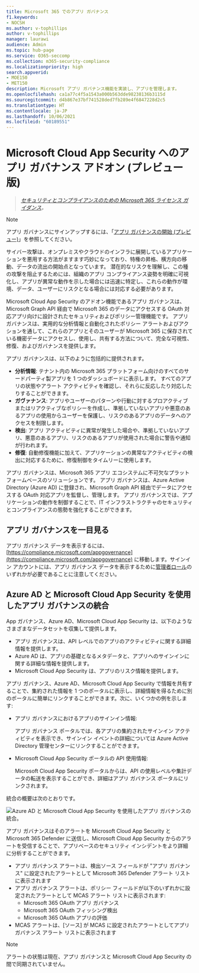 ```yaml
---
title: Microsoft 365 でのアプリ ガバナンス
f1.keywords:
- NOCSH
ms.author: v-tophillips
author: v-tophillips
manager: laurawi
audience: Admin
ms.topic: hub-page
ms.service: O365-seccomp
ms.collection: m365-security-compliance
ms.localizationpriority: high
search.appverid:
- MOE150
- MET150
description: Microsoft アプリ ガバナンス機能を実装し、アプリを管理します。
ms.openlocfilehash: ca1a77c4f5a1543a000b563dde98238136b3115d
ms.sourcegitcommit: d4b867e37bf741528ded7fb289e4f6847228d2c5
ms.translationtype: HT
ms.contentlocale: ja-JP
ms.lasthandoff: 10/06/2021
ms.locfileid: "60189551"
---
```

# <a name="app-governance-add-on-to-microsoft-cloud-app-security-in-preview"></a>Microsoft Cloud App Security へのアプリ ガバナンス アドオン (プレビュー版)

>*[セキュリティとコンプライアンスのための Microsoft 365 ライセンス ガイダンス](https://aka.ms/ComplianceSD)。*

> [!NOTE]
> アプリ ガバナンスにサインアップするには、「[アプリ ガバナンスの開始 (プレビュー)](app-governance-get-started.md)」を参照してください。

サイバー攻撃は、オンプレミスやクラウドのインフラに展開しているアプリケーションを悪用する方法がますます巧妙になっており、特権の昇格、横方向の移動、データの流出の開始点となっています。 潜在的なリスクを理解し、この種の攻撃を阻止するためには、組織のアプリ コンプライアンス姿勢を明確に可視化し、アプリが異常な動作を示した場合には迅速に特定し、これらの動作が環境、データ、ユーザーにリスクとなる場合には対応する必要があります。

Microsoft Cloud App Security のアドオン機能であるアプリ ガバナンスは、Microsoft Graph API 経由で Microsoft 365 のデータにアクセスする OAuth 対応アプリ向けに設計されたセキュリティおよびポリシー管理機能です。 アプリ ガバナンスは、実用的な分析情報と自動化されたポリシー アラートおよびアクションを通して、これらのアプリとそのユーザーが Microsoft 365 に保存されている機密データにアクセスし、使用し、共有する方法について、完全な可視性、修復、およびガバナンスを提供します。

<!--
The scale of ongoing cybersecurity incidents affecting large enterprises and smaller businesses highlights the dangers of supply chain attacks and the need to strengthen the security and compliance posture of every organization. Accelerated cloud adoption with Microsoft 365 and its rich application ecosystem are constantly growing. Attackers are gaining organizational footholds through applications because:

- Users are typically unaware of the risks when consenting to the use of applications. 
- App developers and independent software vendors (ISVs) do not yet have Security Development Lifecycle (SDL) best practices in place to address attacker techniques.
-->

アプリ ガバナンスは、以下のように包括的に提供されます。

- **分析情報**: テナント内の Microsoft 365 プラットフォーム向けのすべてのサードパーティ製アプリを 1 つのダッシュボードに表示します。 すべてのアプリの状態やアラート アクティビティを確認し、それらに反応したり対応したりすることができます。
- **ガヴァナンス**: アプリやユーザーのパターンや行動に対するプロアクティブまたはリアクティブなポリシーを作成し、準拠していないアプリや悪意のあるアプリの使用からユーザーを保護し、リスクのあるアプリのデータへのアクセスを制限します。
- **検出**: アプリ アクティビティに異常が発生した場合や、準拠していないアプリ、悪意のあるアプリ、リスクのあるアプリが使用された場合に警告や通知が行われます。
- **修復**: 自動修復機能に加えて、アプリケーションの異常なアクティビティの検出に対応するために、修復制御をタイムリーに使用します。

アプリ ガバナンスは、Microsoft 365 アプリ エコシステムに不可欠なプラットフォームベースのソリューションです。 アプリ ガバナンスは、Azure Active Directory (Azure AD) に登録され、Microsoft Graph API 経由でデータにアクセスする OAuth 対応アプリを監督し、管理します。 アプリ ガバナンスでは、アプリケーションの動作を制御することで、IT インフラストラクチャのセキュリティとコンプライアンスの態勢を強化することができます。

## <a name="a-first-glimpse-at-app-governance"></a>アプリ ガバナンスを一目見る

アプリ ガバナンス データを表示するには、 [https://compliance.microsoft.com/appgovernance](https://compliance.microsoft.com/appgovernance) に移動します。サインイン アカウントには、アプリ ガバナンス データを表示するために[管理者ロール](app-governance-get-started.md#administrator-roles)のいずれかが必要であることに注意してください。

## <a name="app-governance-integration-with-azure-ad-and-microsoft-cloud-app-security"></a>Azure AD と Microsoft Cloud App Security を使用したアプリ ガバナンスの統合

App ガバナンス、Azure AD、Microsoft Cloud App Security は、以下のようなさまざまなデータセットを収集して提供します。

- アプリ ガバナンスは、API レベルでのアプリのアクティビティに関する詳細情報を提供します。
- Azure AD は、アプリの基礎となるメタデータと、アプリへのサインインに関する詳細な情報を提供します。
- Microsoft Cloud App Security は、アプリのリスク情報を提供します。

アプリ ガバナンス、Azure AD、Microsoft Cloud App Security で情報を共有することで、集約された情報を 1 つのポータルに表示し、詳細情報を得るために別のポータルに簡単にリンクすることができます。次に、いくつかの例を示します:

- アプリ ガバナンスにおけるアプリのサインイン情報:

  アプリ ガバナンス ポータルでは、各アプリの集約されたサインイン アクティビティを表示でき、サインイン イベントの詳細については Azure Active Directory 管理センターにリンクすることができます。

<!--
- App API usage information in the Azure Active Directory admin center:

  From the Azure Active Directory admin center, you can see the aggregated app usage information and link to the app governance portal for the details of app usage.
-->
- Microsoft Cloud App Security ポータルの API 使用情報:

  Microsoft Cloud App Security ポータルからは、API の使用レベルや集計データの転送を表示することができ、詳細はアプリ ガバナンス ポータルにリンクされます。

統合の概要は次のとおりです。

![Azure AD と Microsoft Cloud App Security を使用したアプリ ガバナンスの統合。](..\media\manage-app-protection-governance\mapg-integration.png)

アプリ ガバナンスはそのアラートを Microsoft Cloud App Security と Microsoft 365 Defender に送信し、Microsoft Cloud App Security からのアラートを受信することで、アプリベースのセキュリティ インシデントをより詳細に分析することができます。
- アプリ ガバナンス アラートは、検出ソース フィールドが "アプリ ガバナンス" に設定されたアラートとして Microsoft 365 Defender アラート リストに表示されます
- アプリ ガバナンス アラートは、ポリシー フィールドが以下のいずれかに設定されたアラートとして MCAS アラート リストに表示されます:
  - Microsoft 365 OAuth アプリ ガバナンス
  - Microsoft 365 OAuth フィッシング検出
  - Microsoft 365 OAuth アプリの評価
- MCAS アラートは、[ソース] が MCAS に設定されたアラートとしてアプリ ガバナンス アラート リストに表示されます

> [!NOTE]
> アラートの状態は現在、アプリ ガバナンスと Microsoft Cloud App Security の間で同期されていません。
